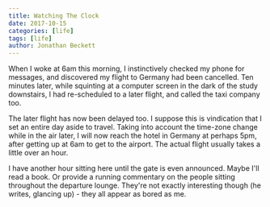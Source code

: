 ```yaml
---
title: Watching The Clock
date: 2017-10-15
categories: [life]
tags: [life]
author: Jonathan Beckett
---
```


When I woke at 6am this morning, I instinctively checked my phone for messages, and discovered my flight to Germany had been cancelled. Ten minutes later, while squinting at a computer screen in the dark of the study downstairs, I had re-scheduled to a later flight, and called the taxi company too.

The later flight has now been delayed too. I suppose this is vindication that I set an entire day aside to travel. Taking into account the time-zone change while in the air later, I will now reach the hotel in Germany at perhaps 5pm, after getting up at 6am to get to the airport. The actual flight usually takes a little over an hour.

I have another hour sitting here until the gate is even announced. Maybe I'll read a book. Or provide a running commentary on the people sitting throughout the departure lounge. They're not exactly interesting though (he writes, glancing up) - they all appear as bored as me.
